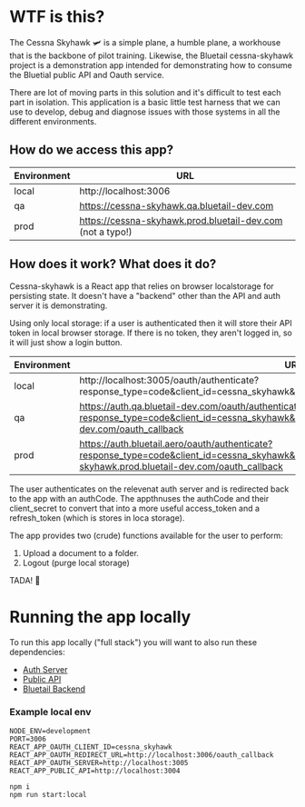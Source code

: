 # WTF is this?

The Cessna Skyhawk 🛩️ is a simple plane, a humble plane, a workhouse that is the backbone of pilot training.  Likewise, the Bluetail cessna-skyhawk project is a demonstration app intended for demonstrating how to consume the Bluetial public API and Oauth service.

There are lot of moving parts in this solution and it's difficult to test each part in isolation.  This application is a basic little test harness that we can use to develop, debug and diagnose issues with those systems in all the different environments.


## How do we access this app?

| Environment | URL                                                        |
| ----------- | ---------------------------------------------------------- |
| local       | http://localhost:3006                                      |
| qa          | https://cessna-skyhawk.qa.bluetail-dev.com                 |
| prod        | https://cessna-skyhawk.prod.bluetail-dev.com (not a typo!) |


## How does it work? What does it do?

Cessna-skyhawk is a React app that relies on browser localstorage for persisting state. It doesn't have a "backend" other than the API and auth server it is demonstrating.

Using only local storage: if a user is authenticated then it will store their API token in local browser storage.
If there is no token, they aren't logged in, so it will just show a login button.

| Environment | URL                                                        |
| ----------- | ---------------------------------------------------------- |
| local       | http://localhost:3005/oauth/authenticate?response_type=code&client_id=cessna_skyhawk&redirect_uri=http://localhost:3006/oauth_callback |
| qa          | https://auth.qa.bluetail-dev.com/oauth/authenticate?response_type=code&client_id=cessna_skyhawk&redirect_uri=https://cessna-skyhawk.qa.bluetail-dev.com/oauth_callback |
| prod        | https://auth.bluetail.aero/oauth/authenticate?response_type=code&client_id=cessna_skyhawk&redirect_uri=https://cessna-skyhawk.prod.bluetail-dev.com/oauth_callback |

The user authenticates on the relevenat auth server and is redirected back to the app with an authCode.
The appthnuses the authCode and their client_secret to convert that into a more useful access_token and a refresh_token (which is stores in loca storage).

The app provides two (crude) functions available for the user to perform:

1. Upload a document to a folder.
2. Logout (purge local storage)

TADA! 🎉




# Running the app locally

To run this app locally ("full stack") you will want to also run these dependencies:
- [Auth Server](https://github.com/Bluetail-aero/auth)
- [Public API](https://github.com/Bluetail-aero/public-api)
- [Bluetail Backend](https://github.com/Bluetail-aero/backend)

### Example local env

```
NODE_ENV=development
PORT=3006
REACT_APP_OAUTH_CLIENT_ID=cessna_skyhawk
REACT_APP_OAUTH_REDIRECT_URL=http://localhost:3006/oauth_callback
REACT_APP_OAUTH_SERVER=http://localhost:3005
REACT_APP_PUBLIC_API=http://localhost:3004
```

```
npm i
npm run start:local
```
